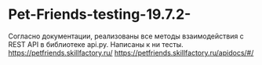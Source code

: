 # Pet-Friends-testing-19.7.2-
Согласно документации, реализованы все методы взаимодействия с REST API в библиотеке api.py. Написаны к ни тесты.
https://petfriends.skillfactory.ru/
https://petfriends.skillfactory.ru/apidocs/#/
